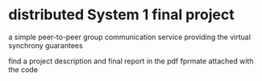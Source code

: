 # distributed System 1 final project
a simple peer-to-peer group communication service providing the virtual synchrony guarantees

find a project description and final report in the pdf fprmate attached with the code
